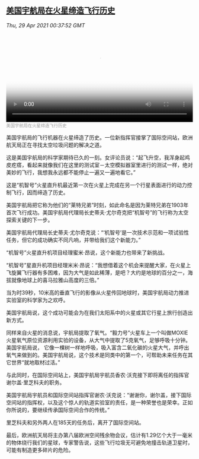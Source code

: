 <!--1619656743000-->
[美国宇航局在火星缔造飞行历史](https://www.voachinese.com/a/nasa-s-makes-history-on-mars-and-a-new-commander-takes-over-the-international-space-station-20210428/5870499.html)
------

<div><i>Thu, 29 Apr 2021 00:37:52 GMT</i></div><video poster="https://images.weserv.nl?url=gdb.voanews.com/d097caae-4476-4825-9d56-6e376256169f_tv_r1_s_w900.jpg" src="https://av.voanews.com/Videoroot/Pangeavideo/2021/04/d/d0/d097caae-4476-4825-9d56-6e376256169f_240p.mp4" style="width:100%" controls></video><div><small style="color: #999;">美国宇航局在火星缔造飞行历史</small></div><p>美国宇航局的飞行机器在火星缔造了历史。一位新指挥官接掌了国际空间站，欧洲航天局正在寻找太空垃圾问题的解决之道。</p><p>这是美国宇航局的科学家期待已久的一刻。女评论员说：“起飞升空，我浑身起鸡皮疙瘩，看起来就像我们在这里的测试室－太空模拟器室里进行的测试一样，绝对美妙的飞行，我想我永远都不能停止一遍又一遍地看它。”</p><p>这是“机智号”火星直升机最近第一次在火星上完成在另一个行星表面进行的动力控制飞行，因而缔造了历史。</p><p>美国宇航局把它称为他们的“莱特兄弟”时刻，如此命名是因为莱特兄弟在1903年首次飞行成功。美国宇航局代理局长史蒂夫·尤尔奇克把“机智号”的飞行称为太空探索关键的下一步。</p><p>美国宇航局代理局长史蒂夫·尤尔奇克说：“‘机智号’是一次技术示范和一项试验性任务，但它的成功确实不同凡响，并带给我们这个新能力。”</p><p>“机智号”火星直升机项目经理蜜米·昂说，这个新能力也带来了新挑战。</p><p>“机智号”星直升机项目经理米米·昂说：“我想借着这个机会来提醒大家，在火星上飞旋翼飞行器有多困难，因为大气是如此稀薄，是吧？大约是地球的百分之一，海拔就像地球上的喜马拉雅山高度的三倍。”</p><p>当为时39秒，10米高的垂直飞行的影像从火星传回地球时，美国宇航局动力推进实验室的科学家为之欢呼。</p><p>美国宇航局说，这个成功可能会为在我们太阳系中的火星或其它行星上旅行创造出新方式。</p><p>同样来自火星的消息说，宇航局提取了氧气。“毅力号”火星车上一个叫做MOXIE火星氧气原位资源利用实验的设备，从大气中提取了5克氧气，足够呼吸十分钟。美国宇航局说， 它像一棵树一样地呼吸，吸入富含二氧化碳的火星大气，并呼出氧气来做到的。美国宇航局说，这个技术是同类中的第一个，可帮助未来任务在其它世界“就地取材过活。”</p><p>与此同时，在国际空间站上，美国宇航局宇航员香农·沃克接下即将离任的指挥官谢尔盖·里芝科夫的职务。</p><p>美国宇航局宇航员和国际空间站指挥官谢农·沃克说：“谢谢你，谢尔盖，接下国际空间站的指挥权，以及这个惊人的轨道实验室的责任，是一种荣誉也是荣幸。正如你所说的，要继续传承国际空间合作的传统。”</p><p>里芝科夫和另外两人在185天的任务后，离开了国际空间站。</p><p>最后，欧洲航天局将主办第八届欧洲空间残余物会议，估计有1.29亿个大于一毫米的物体绕行我们的星球，专家警告说，这些飞行垃圾无可避免地撞击轨道卫星时，可能有制造更多碎片的危险。</p>
